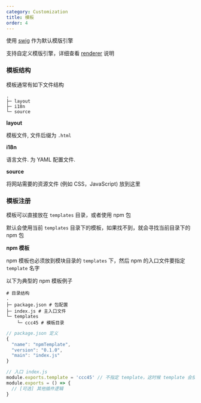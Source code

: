 ```yaml
---
category: Customization
title: 模板
order: 4
---
```


使用 [swig](https://github.com/node-swig/swig-templates) 作为默认模版引擎

支持自定义模版引擎，详细查看 [renderer](/api/renderer/) 说明

### 模板结构

模板通常有如下文件结构

```
.
├─ layout
├─ i18n
└─ source
```

**layout**

模板文件, 文件后缀为 `.html`

**i18n**

语言文件. 为 YAML 配置文件.

**source**

将网站需要的资源文件 (例如 CSS，JavaScript) 放到这里

### 模板注册

模板可以直接放在 `templates` 目录，或者使用 npm 包

默认会使用当前 `templates` 目录下的模板，如果找不到，就会寻找当前目录下的 npm 包

**npm 模板**

npm 模板也必须放到模块目录的 `templates` 下，然后 npm 的入口文件要指定 `template` 名字

以下为典型的 npm 模板例子

```
# 目录结构
.
├─ package.json # 包配置
├─ index.js # 主入口文件
└─ templates
    └─ ccc45 # 模板目录
```

```js
// package.json 定义
{
  "name": "npmTemplate",
  "version": "0.1.0",
  "main": "index.js"
}
```

```js
// 入口 index.js
module.exports.template = 'ccc45' // 不指定 template，这时候 template 会使用 npm 包名
module.exports = () => {
  // [可选] 其他插件逻辑
}
```
